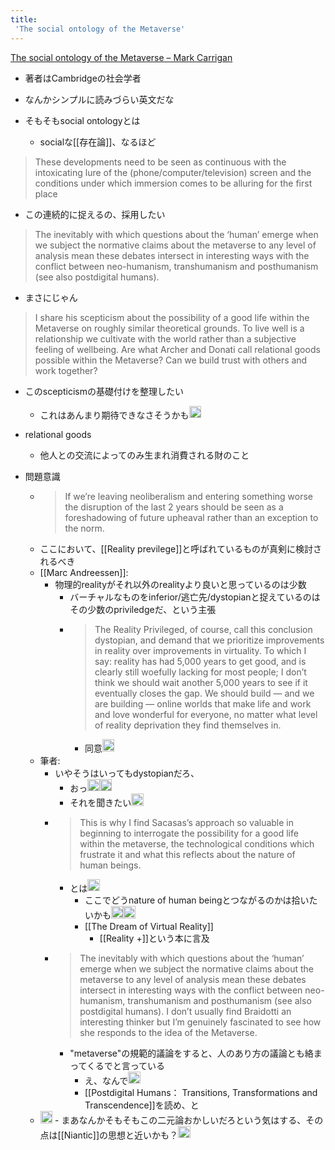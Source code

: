 ```yaml
---
title:
 'The social ontology of the Metaverse'
---
```


[The social ontology of the Metaverse – Mark Carrigan](https://markcarrigan.net/2022/01/30/the-social-ontology-of-the-metaverse/)
- 著者はCambridgeの社会学者

- なんかシンプルに読みづらい英文だな

- そもそもsocial ontologyとは
    - socialな[[存在論]]、なるほど

> These developments need to be seen as continuous with the intoxicating lure of the (phone/computer/television) screen and the conditions under which immersion comes to be alluring for the first place
- この連続的に捉えるの、採用したい

> The inevitably with which questions about the ‘human’ emerge when we subject the normative claims about the metaverse to any level of analysis mean these debates intersect in interesting ways with the conflict between neo-humanism, transhumanism and posthumanism (see also postdigital humans).
- まさにじゃん

> I share his scepticism about the possibility of a good life within the Metaverse on roughly similar theoretical grounds. To live well is a relationship we cultivate with the world rather than a subjective feeling of wellbeing. Are what Archer and Donati call relational goods possible within the Metaverse? Can we build trust with others and work together?
- このscepticismの基礎付けを整理したい
    - これはあんまり期待できなさそうかも<img src='https://scrapbox.io/api/pages/blu3mo-public/blu3mo/icon' alt='blu3mo.icon' height="19.5"/>
- relational goods
    - 他人との交流によってのみ生まれ消費される財のこと

- 問題意識
    - > If we’re leaving neoliberalism and entering something worse the disruption of the last 2 years should be seen as a foreshadowing of future upheaval rather than an exception to the norm.
    - ここにおいて、[[Reality previlege]]と呼ばれているものが真剣に検討されるべき
    - [[Marc Andreessen]]:
        - 物理的realityがそれ以外のrealityより良いと思っているのは少数
            - バーチャルなものをinferior/逃亡先/dystopianと捉えているのはその少数のpriviledgeだ、という主張
            - > The Reality Privileged, of course, call this conclusion dystopian, and demand that we prioritize improvements in reality over improvements in virtuality. To which I say: reality has had 5,000 years to get good, and is clearly still woefully lacking for most people; I don’t think we should wait another 5,000 years to see if it eventually closes the gap. We should build — and we are building — online worlds that make life and work and love wonderful for everyone, no matter what level of reality deprivation they find themselves in.
                - 同意<img src='https://scrapbox.io/api/pages/blu3mo-public/blu3mo/icon' alt='blu3mo.icon' height="19.5"/>
    - 筆者:
        - いやそうはいってもdystopianだろ、
            - おっ<img src='https://scrapbox.io/api/pages/blu3mo-public/blu3mo/icon' alt='blu3mo.icon' height="19.5"/><img src='https://scrapbox.io/api/pages/blu3mo-public/blu3mo/icon' alt='blu3mo.icon' height="19.5"/>
            - それを聞きたい<img src='https://scrapbox.io/api/pages/blu3mo-public/blu3mo/icon' alt='blu3mo.icon' height="19.5"/>
        - > This is why I find Sacasas’s approach so valuable in beginning to interrogate the possibility for a good life within the metaverse, the technological conditions which frustrate it and what this reflects about the nature of human beings.
            - とは<img src='https://scrapbox.io/api/pages/blu3mo-public/blu3mo/icon' alt='blu3mo.icon' height="19.5"/>
                - ここでどうnature of human beingとつながるのかは拾いたいかも<img src='https://scrapbox.io/api/pages/blu3mo-public/blu3mo/icon' alt='blu3mo.icon' height="19.5"/><img src='https://scrapbox.io/api/pages/blu3mo-public/blu3mo/icon' alt='blu3mo.icon' height="19.5"/>
                - [[The Dream of Virtual Reality]]
                    - [[Reality +]]という本に言及
        - > The inevitably with which questions about the ‘human’ emerge when we subject the normative claims about the metaverse to any level of analysis mean these debates intersect in interesting ways with the conflict between neo-humanism, transhumanism and posthumanism (see also postdigital humans). I don’t usually find Braidotti an interesting thinker but I’m genuinely fascinated to see how she responds to the idea of the Metaverse.
            - "metaverse"の規範的議論をすると、人のあり方の議論とも絡まってくるでと言っている
                - え、なんで<img src='https://scrapbox.io/api/pages/blu3mo-public/blu3mo/icon' alt='blu3mo.icon' height="19.5"/>
                - [[Postdigital Humans： Transitions, Transformations and Transcendence]]を読め、と
    - <img src='https://scrapbox.io/api/pages/blu3mo-public/blu3mo/icon' alt='blu3mo.icon' height="19.5"/>
        - まあなんかそもそもこの二元論おかしいだろという気はする、その点は[[Niantic]]の思想と近いかも？<img src='https://scrapbox.io/api/pages/blu3mo-public/blu3mo/icon' alt='blu3mo.icon' height="19.5"/>

